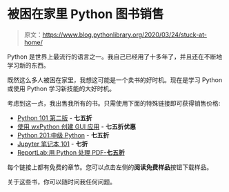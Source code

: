 # 被困在家里 Python 图书销售

> 原文：<https://www.blog.pythonlibrary.org/2020/03/24/stuck-at-home/>

Python 是世界上最流行的语言之一。我自己已经用了十多年了，并且还在不断地学习新的东西。

既然这么多人被困在家里，我想这可能是一个卖书的好时机。现在是学习 Python 或使用 Python 学习新技能的大好时机。

考虑到这一点，我出售我所有的书。只需使用下面的特殊链接即可获得销售价格:

*   [Python 101 第二版](http://leanpub.com/py101/c/stuckathome) - **七五折**
*   [使用 wxPython 创建 GUI 应用](http://leanpub.com/creatingapplicationswithwxpython/c/stuckathome) - **七五折优惠**
*   [Python 201:中级 Python](http://leanpub.com/python201/c/stuckathome) - **七五折**
*   [Jupyter 笔记本 101](http://leanpub.com/jupyternotebook101/c/stuckathome) - **七折**
*   [ReportLab:用 Python 处理 PDF-**七五折**](http://leanpub.com/reportlab/c/stuckathome)

每个链接上都有免费的章节。您可以点击左侧的**阅读免费样品**按钮下载样品。

关于这些书，你可以随时问我任何问题。